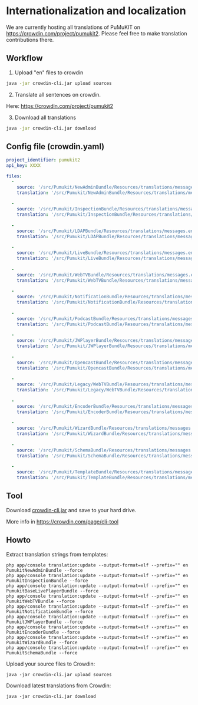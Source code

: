 Internationalization and localization
=======================================

We are currently hosting all translations of PuMuKIT on https://crowdin.com/project/pumukit2. Please feel free to make translation contributions there.

Workflow
--------

1. Upload "en" files to crowdin

```bash
java -jar crowdin-cli.jar upload sources
```

2. Translate all sentences on crowdin.

Here: https://crowdin.com/project/pumukit2

3. Download all translations

```bash
java -jar crowdin-cli.jar download
```

Config file (crowdin.yaml)
--------------------------

```yml
project_identifier: pumukit2
api_key: XXXX

files:
  -
    source: '/src/Pumukit/NewAdminBundle/Resources/translations/messages.en.xlf'
    translation: '/src/Pumukit/NewAdminBundle/Resources/translations/messages.%two_letters_code%.xlf'
  
  -
    source: '/src/Pumukit/InspectionBundle/Resources/translations/messages.en.xlf'
    translation: '/src/Pumukit/InspectionBundle/Resources/translations/messages.%two_letters_code%.xlf'
    
  -
    source: '/src/Pumukit/LDAPBundle/Resources/translations/messages.en.xlf'
    translation: '/src/Pumukit/LDAPBundle/Resources/translations/messages.%two_letters_code%.xlf'
    
  -
    source: '/src/Pumukit/LiveBundle/Resources/translations/messages.en.xlf'
    translation: '/src/Pumukit/LiveBundle/Resources/translations/messages.%two_letters_code%.xlf'
    
  -
    source: '/src/Pumukit/WebTVBundle/Resources/translations/messages.en.xlf'
    translation: '/src/Pumukit/WebTVBundle/Resources/translations/messages.%two_letters_code%.xlf'
    
  -
    source: '/src/Pumukit/NotificationBundle/Resources/translations/messages.en.xlf'
    translation: '/src/Pumukit/NotificationBundle/Resources/translations/messages.%two_letters_code%.xlf'
   
  -
    source: '/src/Pumukit/PodcastBundle/Resources/translations/messages.en.xlf'
    translation: '/src/Pumukit/PodcastBundle/Resources/translations/messages.%two_letters_code%.xlf'
    
  -
    source: '/src/Pumukit/JWPlayerBundle/Resources/translations/messages.en.xlf'
    translation: '/src/Pumukit/JWPlayerBundle/Resources/translations/messages.%two_letters_code%.xlf'
    
  -
    source: '/src/Pumukit/OpencastBundle/Resources/translations/messages.en.xlf'
    translation: '/src/Pumukit/OpencastBundle/Resources/translations/messages.%two_letters_code%.xlf'
    
  -
    source: '/src/Pumukit/Legacy/WebTVBundle/Resources/translations/messages.en.xlf'
    translation: '/src/Pumukit/Legacy/WebTVBundle/Resources/translations/messages.%two_letters_code%.xlf'
    
  -
    source: '/src/Pumukit/EncoderBundle/Resources/translations/messages.en.xlf'
    translation: '/src/Pumukit/EncoderBundle/Resources/translations/messages.%two_letters_code%.xlf'
    
  -
    source: '/src/Pumukit/WizardBundle/Resources/translations/messages.en.xlf'
    translation: '/src/Pumukit/WizardBundle/Resources/translations/messages.%two_letters_code%.xlf'
    
  -
    source: '/src/Pumukit/SchemaBundle/Resources/translations/messages.en.xlf'
    translation: '/src/Pumukit/SchemaBundle/Resources/translations/messages.%two_letters_code%.xlf'
    
  -
    source: '/src/Pumukit/TemplateBundle/Resources/translations/messages.en.xlf'
    translation: '/src/Pumukit/TemplateBundle/Resources/translations/messages.%two_letters_code%.xlf'
```


Tool
-----
Download [crowdin-cli.jar](https://crowdin.com/downloads/crowdin-cli.jar) and save to your hard drive.

More info in https://crowdin.com/page/cli-tool

Howto
-------

Extract translation strings from templates:
```
php app/console translation:update --output-format=xlf --prefix="" en PumukitNewAdminBundle --force
php app/console translation:update --output-format=xlf --prefix="" en PumukitInspectionBundle --force
php app/console translation:update --output-format=xlf --prefix="" en PumukitBaseLivePlayerBundle --force
php app/console translation:update --output-format=xlf --prefix="" en PumukitWebTVBundle --force
php app/console translation:update --output-format=xlf --prefix="" en PumukitNotificationBundle --force
php app/console translation:update --output-format=xlf --prefix="" en PumukitJWPlayerBundle --force
php app/console translation:update --output-format=xlf --prefix="" en PumukitEncoderBundle --force
php app/console translation:update --output-format=xlf --prefix="" en PumukitWizardBundle --force
php app/console translation:update --output-format=xlf --prefix="" en PumukitSchemaBundle --force
```


Upload your source files to Crowdin:
```
java -jar crowdin-cli.jar upload sources
```

Download latest translations from Crowdin:
```
java -jar crowdin-cli.jar download
```
